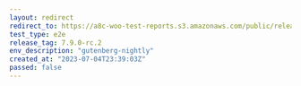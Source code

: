 ```yaml
---
layout: redirect
redirect_to: https://a8c-woo-test-reports.s3.amazonaws.com/public/release/7.9.0-rc.2/gutenberg-nightly/e2e/index.html
test_type: e2e
release_tag: 7.9.0-rc.2
env_description: "gutenberg-nightly"
created_at: "2023-07-04T23:39:03Z"
passed: false
---
```

